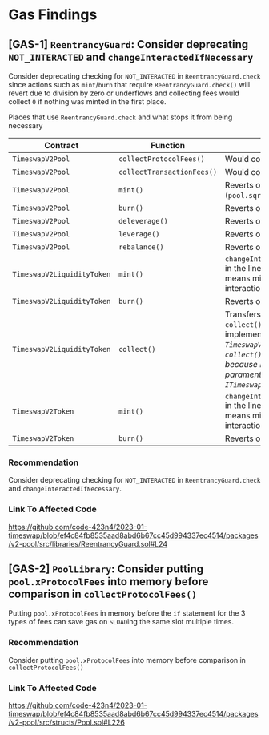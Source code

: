 # Gas Findings

## [GAS-1] `ReentrancyGuard`: Consider deprecating `NOT_INTERACTED` and `changeInteractedIfNecessary`

Consider deprecating checking for `NOT_INTERACTED` in `ReentrancyGuard.check` since actions such as `mint`/`burn` that require `ReentrancyGuard.check()` will revert due to division by zero or underflows and collecting fees would collect `0` if nothing was minted in the first place.

Places that use `ReentrancyGuard.check` and what stops it from being necessary

| Contract                   | Function                   | Reason                                                                                                                                                                                                             |
| -------------------------- | -------------------------- | ------------------------------------------------------------------------------------------------------------------------------------------------------------------------------------------------------------------ |
| `TimeswapV2Pool`           | `collectProtocolFees()`    | Would collect 0 fees                                                                                                                                                                                               |
| `TimeswapV2Pool`           | `collectTransactionFees()` | Would collect 0 fees                                                                                                                                                                                               |
| `TimeswapV2Pool`           | `mint()`                   | Reverts on divide by 0 [here](https://github.com/code-423n4/2023-01-timeswap/blob/ef4c84fb8535aad8abd6b67cc45d994337ec4514/packages/v2-pool/src/structs/Pool.sol#L306) (`pool.sqrtInterestRate` is `0`)            |
| `TimeswapV2Pool`           | `burn()`                   | Reverts on `hasLiquidity()` |
| `TimeswapV2Pool`           | `deleverage()`             | Reverts on `hasLiquidity()`                                                                                                                                                                                        |
| `TimeswapV2Pool`           | `leverage()`               | Reverts on `hasLiquidity()`                                                                                                                                                                                        |
| `TimeswapV2Pool`           | `rebalance()`              | Reverts on `hasLiquidity()`                                                                                                                                                                                        |
| `TimeswapV2LiquidityToken` | `mint()`                   | `changeInteractedIfNecessary()` in the line right before, which means minting without needing interaction is intended behaviour                                                                                    |
| `TimeswapV2LiquidityToken` | `burn()`                   | Reverts on underflow                                                                                                                                                                                               |
| `TimeswapV2LiquidityToken` | `collect()`                | Transfers `0` fees even if `collect()` is properly implemented (_[M-1] `TimeswapV2LiquidityToken`: `collect()` will always revert because it uses the wrong paramenters when calling `ITimeswapV2Pool.transferFees()`_) |
| `TimeswapV2Token`          | `mint()`                   | `changeInteractedIfNecessary()` in the line right before, which means minting without needing interaction is intended behaviour                                                                                    |
| `TimeswapV2Token`          | `burn()`                   | Reverts on underflow                                                                                                                                                                                               |

### Recommendation

Consider deprecating checking for `NOT_INTERACTED` in `ReentrancyGuard.check` and `changeInteractedIfNecessary`.

### Link To Affected Code

https://github.com/code-423n4/2023-01-timeswap/blob/ef4c84fb8535aad8abd6b67cc45d994337ec4514/packages/v2-pool/src/libraries/ReentrancyGuard.sol#L24

## [GAS-2] `PoolLibrary`: Consider putting `pool.xProtocolFees` into memory before comparison in `collectProtocolFees()`

Putting `pool.xProtocolFees` in memory before the `if` statement for the 3 types of fees can save gas on `SLOAD`ing the same slot multiple times.

### Recommendation

Consider putting `pool.xProtocolFees` into memory before comparison in `collectProtocolFees()`

### Link To Affected Code

https://github.com/code-423n4/2023-01-timeswap/blob/ef4c84fb8535aad8abd6b67cc45d994337ec4514/packages/v2-pool/src/structs/Pool.sol#L226
